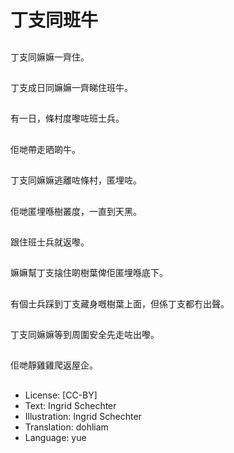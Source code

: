 # 丁支同班牛

##
丁支同嫲嫲一齊住。

##
丁支成日同嫲嫲一齊睇住班牛。

##
有一日，條村度嚟咗班士兵。

##
佢哋帶走晒啲牛。

##
丁支同嫲嫲逃離咗條村，匿埋咗。

##
佢哋匿埋喺樹叢度，一直到天黑。

##
跟住班士兵就返嚟。

##
嫲嫲幫丁支搇住啲樹葉俾佢匿埋喺底下。

##
有個士兵踩到丁支藏身嘅樹葉上面，但係丁支都冇出聲。

##
丁支同嫲嫲等到周圍安全先走咗出嚟。

##
佢哋靜雞雞爬返屋企。

##
* License: [CC-BY]
* Text: Ingrid Schechter
* Illustration: Ingrid Schechter
* Translation: dohliam
* Language: yue
